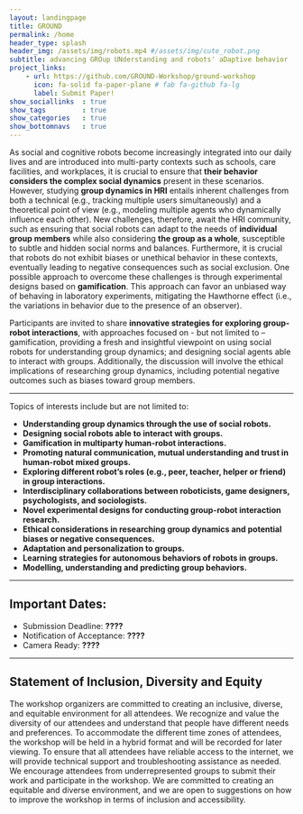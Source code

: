 ```yaml
---
layout: landingpage
title: GROUND
permalink: /home
header_type: splash
header_img: /assets/img/robots.mp4 #/assets/img/cute_robot.png 
subtitle: advancing GROup UNderstanding and robots' aDaptive behavior
project_links:
    - url: https://github.com/GROUND-Workshop/ground-workshop
      icon: fa-solid fa-paper-plane # fab fa-github fa-lg
      label: Submit Paper!
show_sociallinks  : true
show_tags         : true
show_categories   : true
show_bottomnavs   : true
---
```


As social and cognitive robots become increasingly integrated into our daily lives and are introduced into multi-party contexts such as schools, care facilities, and workplaces, it is crucial to ensure that **their behavior considers the complex social dynamics** present in these scenarios. However, studying **group dynamics in HRI** entails inherent challenges from both a technical (e.g., tracking multiple users simultaneously) and a theoretical point of view (e.g., modeling multiple agents who dynamically influence each other). New challenges, therefore, await the HRI community, such as ensuring that social robots can adapt to the needs of **individual group members** while also considering **the group as a whole**, susceptible to subtle and hidden social norms and balances. Furthermore, it is crucial that robots do not exhibit biases or unethical behavior in these contexts, eventually leading to negative consequences such as social exclusion. One possible approach to overcome these challenges is through experimental designs based on **gamification**. This approach can favor an unbiased way of behaving in laboratory experiments, mitigating the Hawthorne effect (i.e., the variations in behavior due to the presence of an observer). 

Participants are invited to share **innovative strategies for exploring group-robot interactions**, with approaches focused on - but not limited to – gamification, providing a fresh and insightful viewpoint on using social robots for understanding group dynamics; and designing social agents able to interact with groups. Additionally, the discussion will involve the ethical implications of researching group dynamics, including potential negative outcomes such as biases toward group members. 

---

Topics of interests include but are not limited to:
* **Understanding group dynamics through the use of social robots.** 
* **Designing social robots able to interact with groups.** 
* **Gamification in multiparty human-robot interactions.** 
* **Promoting natural communication, mutual understanding and trust in human-robot mixed groups.** 
* **Exploring different robot’s roles (e.g., peer, teacher, helper or friend) in group interactions.** 
* **Interdisciplinary collaborations between roboticists, game designers, psychologists, and sociologists.** 
* **Novel experimental designs for conducting group-robot interaction research.** 
* **Ethical considerations in researching group dynamics and potential biases or negative consequences.** 
* **Adaptation and personalization to groups.** 
* **Learning strategies for autonomous behaviors of robots in groups.** 
* **Modelling, understanding and predicting group behaviors.** 

---

## Important Dates:
* Submission Deadline: **????**
* Notification of Acceptance: **????**
* Camera Ready: **????**

---

## Statement of Inclusion, Diversity and Equity 

The workshop organizers are committed to creating an inclusive, diverse, and equitable environment for all attendees. We recognize and value the diversity of our attendees and understand that people have different needs and preferences. To accommodate the different time zones of attendees, the workshop will be held in a hybrid format and will be recorded for later viewing. To ensure that all attendees have reliable access to the internet, we will provide technical support and troubleshooting assistance as needed. We encourage attendees from underrepresented groups to submit their work and participate in the workshop. We are committed to creating an equitable and diverse environment, and we are open to suggestions on how to improve the workshop in terms of inclusion and accessibility. 